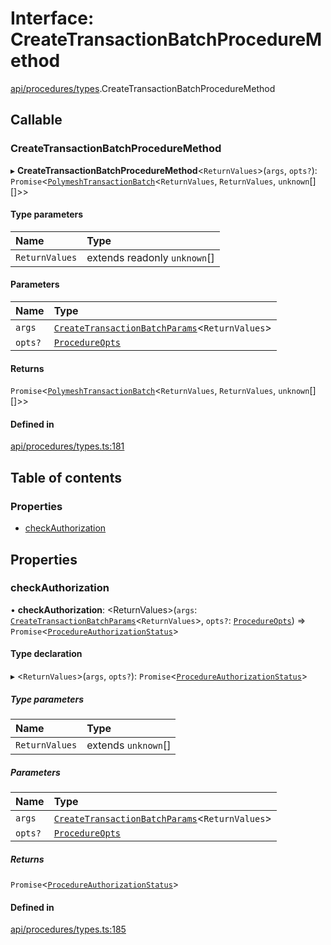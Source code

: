 # Interface: CreateTransactionBatchProcedureMethod

[api/procedures/types](../wiki/api.procedures.types).CreateTransactionBatchProcedureMethod

## Callable

### CreateTransactionBatchProcedureMethod

▸ **CreateTransactionBatchProcedureMethod**\<`ReturnValues`\>(`args`, `opts?`): `Promise`\<[`PolymeshTransactionBatch`](../wiki/base.PolymeshTransactionBatch.PolymeshTransactionBatch)\<`ReturnValues`, `ReturnValues`, `unknown`[][]\>\>

#### Type parameters

| Name | Type |
| :------ | :------ |
| `ReturnValues` | extends readonly `unknown`[] |

#### Parameters

| Name | Type |
| :------ | :------ |
| `args` | [`CreateTransactionBatchParams`](../wiki/api.procedures.types.CreateTransactionBatchParams)\<`ReturnValues`\> |
| `opts?` | [`ProcedureOpts`](../wiki/api.procedures.types.ProcedureOpts) |

#### Returns

`Promise`\<[`PolymeshTransactionBatch`](../wiki/base.PolymeshTransactionBatch.PolymeshTransactionBatch)\<`ReturnValues`, `ReturnValues`, `unknown`[][]\>\>

#### Defined in

[api/procedures/types.ts:181](https://github.com/PolymeshAssociation/polymesh-sdk/blob/f8a937f04/src/api/procedures/types.ts#L181)

## Table of contents

### Properties

- [checkAuthorization](../wiki/api.procedures.types.CreateTransactionBatchProcedureMethod#checkauthorization)

## Properties

### checkAuthorization

• **checkAuthorization**: \<ReturnValues\>(`args`: [`CreateTransactionBatchParams`](../wiki/api.procedures.types.CreateTransactionBatchParams)\<`ReturnValues`\>, `opts?`: [`ProcedureOpts`](../wiki/api.procedures.types.ProcedureOpts)) => `Promise`\<[`ProcedureAuthorizationStatus`](../wiki/api.procedures.types.ProcedureAuthorizationStatus)\>

#### Type declaration

▸ \<`ReturnValues`\>(`args`, `opts?`): `Promise`\<[`ProcedureAuthorizationStatus`](../wiki/api.procedures.types.ProcedureAuthorizationStatus)\>

##### Type parameters

| Name | Type |
| :------ | :------ |
| `ReturnValues` | extends `unknown`[] |

##### Parameters

| Name | Type |
| :------ | :------ |
| `args` | [`CreateTransactionBatchParams`](../wiki/api.procedures.types.CreateTransactionBatchParams)\<`ReturnValues`\> |
| `opts?` | [`ProcedureOpts`](../wiki/api.procedures.types.ProcedureOpts) |

##### Returns

`Promise`\<[`ProcedureAuthorizationStatus`](../wiki/api.procedures.types.ProcedureAuthorizationStatus)\>

#### Defined in

[api/procedures/types.ts:185](https://github.com/PolymeshAssociation/polymesh-sdk/blob/f8a937f04/src/api/procedures/types.ts#L185)
